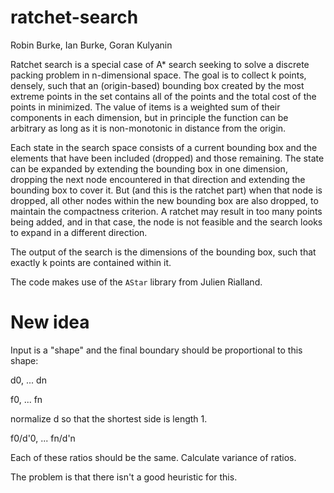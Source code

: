 # ratchet-search
Robin Burke, Ian Burke, Goran Kulyanin

Ratchet search is a special case of A* search seeking to solve a discrete packing problem in n-dimensional space. The goal is to collect k points, densely, such that an (origin-based) bounding box created by the most extreme points in the set contains all of the points and the total cost of the points in minimized. The value of items is a weighted sum of their components in each dimension, but in principle the function can be arbitrary as long as it is non-monotonic in distance from the origin. 

Each state in the search space consists of a current bounding box and the elements that have been included (dropped) and those remaining. The state can be expanded by extending the bounding box in one dimension, dropping the next node encountered in that direction and extending the bounding box to cover it. But (and this is the ratchet part) when that node is dropped, all other nodes within the new bounding box are also dropped, to maintain the compactness criterion. A ratchet may result in too many points being added, and in that case, the node is not feasible and the search looks to expand in a different direction. 

The output of the search is the dimensions of the bounding box, such that exactly k points are contained within it. 

The code makes use of the `AStar` library from Julien Rialland. 

# New idea

Input is a "shape" and the final boundary should be proportional to this shape:

d0, ... dn

f0, ... fn

normalize d so that the shortest side is length 1.

f0/d'0, ... fn/d'n

Each of these ratios should be the same. Calculate variance of ratios. 

The problem is that there isn't a good heuristic for this. 
 
